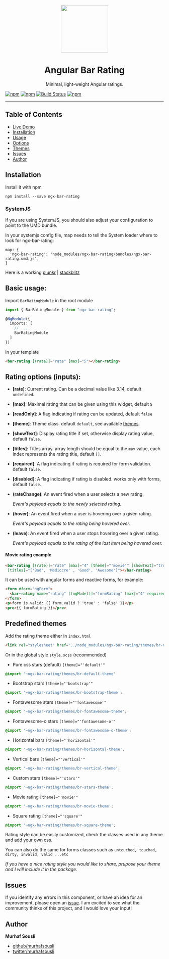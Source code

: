 
<p align="center">
  <img height="150px" width="150px" style="text-align: center;" src="https://cdn.rawgit.com/MurhafSousli/ngx-bar-rating/af32c04d/assets/logo.svg">
  <h1 align="center">Angular Bar Rating</h1>
  <p align="center">Minimal, light-weight Angular ratings.</p>
</p>

[![npm](https://img.shields.io/badge/demo-online-ed1c46.svg)](https://murhafsousli.github.io/ngx-bar-rating)
[![npm](https://img.shields.io/npm/v/ngx-bar-rating.svg)](https://www.npmjs.com/package/ngx-bar-rating)
[![Build Status](https://travis-ci.org/MurhafSousli/ngx-bar-rating.svg)](https://travis-ci.org/MurhafSousli/ngx-bar-rating)
[![npm](https://img.shields.io/npm/l/express.svg?maxAge=2592000)](/LICENSE)

___

## Table of Contents 
 
 - [Live Demo](https://MurhafSousli.github.io/ngx-bar-rating)
 - [Installation](#installation)
 - [Usage](#usage) 
 - [Options](#options)
 - [Themes](#themes)
 - [Issues](#issues) 
 - [Author](#author)

<a name="installation"/>

## Installation

Install it with npm

`npm install --save ngx-bar-rating`

### SystemJS

If you are using SystemJS, you should also adjust your configuration to point to the UMD bundle.

In your systemjs config file, map needs to tell the System loader where to look for ngx-bar-rating:

```
map: {
  'ngx-bar-rating': 'node_modules/ngx-bar-rating/bundles/ngx-bar-rating.umd.js',
}
```
Here is a working [plunkr](https://plnkr.co/edit/ZLSw4BV3ejRYkuWWAmoF?p=preview) | [stackblitz](https://stackblitz.com/edit/ngx-bar-rating)

<a name="usage"/>

## Basic usage:

Import `BarRatingModule` in the root module

```ts
import { BarRatingModule } from "ngx-bar-rating";

@NgModule({
  imports: [
    // ...
    BarRatingModule
  ]
})
```

In your template

```html
<bar-rating [(rate)]="rate" [max]="5"></bar-rating>
```

<a name="options"/>

## Rating options (inputs):

 - **[rate]**: Current rating. Can be a decimal value like 3.14, default `undefined`.

 - **[max]**: Maximal rating that can be given using this widget, default `5`

 - **[readOnly]**: A flag indicating if rating can be updated, default `false`

 - **[theme]**: Theme class. default `default`, see available [themes](#themes).

 - **[showText]**: Display rating title if set, otherwise display rating value, default `false`.

 - **[titles]**: Titles array. array length should be equal to the `max` value, each index represents the rating title, default `[]`.

 - **[required]**: A flag indicating if rating is required for form validation. default `false`.

 - **[disabled]**: A flag indicating if rating is disabled. works only with forms, default `false`.

 - **(rateChange)**: An event fired when a user selects a new rating.

   *Event's payload equals to the newly selected rating.*

 - **(hover)**: An event fired when a user is hovering over a given rating.

   *Event's payload equals to the rating being hovered over.*

 - **(leave)**: An event fired when a user stops hovering over a given rating.

   *Event's payload equals to the rating of the last item being hovered over.*


#### Movie rating example

```html
<bar-rating [(rate)]="rate" [max]="4" [theme]="'movie'" [showText]="true"
 [titles]="['Bad', 'Mediocre' , 'Good', 'Awesome']"></bar-rating>
```

It can be used with angular forms and reactive forms, for example:

```html
<form #form="ngForm">
  <bar-rating name="rating" [(ngModel)]="formRating" [max]="4" required disabled></bar-rating>
</form>
<p>form is valid: {{ form.valid ? 'true' : 'false' }}</p>
<pre>{{ formRating }}</pre>
```

<a name="themes"/>

## Predefined themes

Add the rating theme either in `index.html`

```html
<link rel="stylesheet" href="../node_modules/ngx-bar-rating/themes/br-default-theme.css"/>
```

Or in the global style `style.scss` (recommended)


 - Pure css stars (default) `[theme]="'default'"`

```css
@import '~ngx-bar-rating/themes/br-default-theme'
```

 - Bootstrap stars `[theme]="'bootstrap'"`

```css
@import '~ngx-bar-rating/themes/br-bootstrap-theme';
```

- Fontawesome stars `[theme]="'fontawesome'"`

```css
@import '~ngx-bar-rating/themes/br-fontawesome-theme';
```

 - Fontawesome-o stars `[theme]="'fontawesome-o'"`

```css
@import '~ngx-bar-rating/themes/br-fontawesome-o-theme';
```

 - Horizontal bars `[theme]="'horizontal'"`

```css
@import '~ngx-bar-rating/themes/br-horizontal-theme';
```

 - Vertical bars `[theme]="'vertical'"`

```css
@import '~ngx-bar-rating/themes/br-vertical-theme';
```

 - Custom stars `[theme]="'stars'"`

```css
@import '~ngx-bar-rating/themes/br-stars-theme';
```

 - Movie rating `[theme]="'movie'"`
```css
@import '~ngx-bar-rating/themes/br-movie-theme';
```

 - Square rating `[theme]="'square'"`

```css
@import '~ngx-bar-rating/themes/br-square-theme';
```

Rating style can be easily customized, check the classes used in any theme and add your own css.

You can also do the same for forms classes such as `untouched, touched, dirty, invalid, valid ...etc`

*If you have a nice rating style you would like to share, prupose your theme and I will include it in the package.*


## Issues

If you identify any errors in this component, or have an idea for an improvement, please open an [issue](https://github.com/MurhafSousli/ngx-bar-rating/issues). I am excited to see what the community thinks of this project, and I would love your input!

## Author

 **Murhaf Sousli**

 - [github/murhafsousli](https://github.com/MurhafSousli)
 - [twitter/murhafsousli](https://twitter.com/MurhafSousli)

